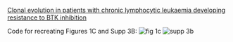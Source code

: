 [Clonal evolution in patients with chronic lymphocytic leukaemia developing resistance to BTK inhibition](http://www.nature.com/ncomms/2016/160520/ncomms11589/full/ncomms11589.html)

Code for recreating Figures 1C and Supp 3B:
![fig 1c](https://raw.githubusercontent.com/JEFworks/figure-code-dump/master/ncomms11589/img/fig_1c.png)
![supp 3b](https://raw.githubusercontent.com/JEFworks/figure-code-dump/master/ncomms11589/img/supp_3b.png)
